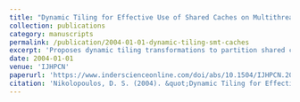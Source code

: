 ```yaml
---
title: "Dynamic Tiling for Effective Use of Shared Caches on Multithreaded Processors"
collection: publications
category: manuscripts
permalink: /publication/2004-01-01-dynamic-tiling-smt-caches
excerpt: 'Proposes dynamic tiling transformations to partition shared caches in SMT processors and improve performance of multithreaded workloads.'
date: 2004-01-01
venue: 'IJHPCN'
paperurl: 'https://www.inderscienceonline.com/doi/abs/10.1504/IJHPCN.2004.009265'
citation: 'Nikolopoulos, D. S. (2004). &quot;Dynamic Tiling for Effective Use of Shared Caches on Multithreaded Processors.&quot; <i>IJHPCN</i>, 2(1), 22–35. https://doi.org/10.1504/IJHPCN.2004.009265'
---
```

